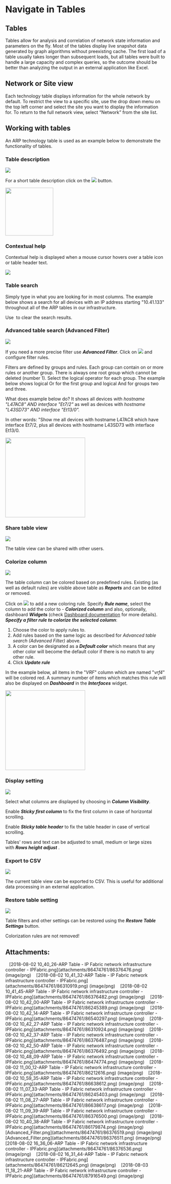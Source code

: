 # Navigate in Tables

## Tables

Tables allow for analysis and correlation of network state information
and parameters on the fly. Most of the tables display live snapshot data
generated by graph algorithms without preexisting cache. The first load
of a table usually takes longer than subsequent loads, but all tables
were built to handle a large capacity and complex queries, so the
outcome should be better than analyzing the output in an external
application like Excel.

## Network or Site view

Each technology table displays information for the whole network by
default. To restrict the view to a specific site, use the drop down menu
on the top left corner and select the site you want to display the
information for. To return to the full network view, select “Network”
from the site list.

## Working with tables

An ARP technology table is used as an example below to demonstrate the
functionality of tables.

### Table description

<img src="attachments/86474761/86540297.png" loading="lazy" data-image-src="attachments/86474761/86540297.png" data-unresolved-comment-count="0" data-linked-resource-id="86540297" data-linked-resource-version="1" data-linked-resource-type="attachment" data-linked-resource-default-alias="2018-08-02 10_42_14-ARP Table - IP Fabric network infrastructure controller - IPFabric.png" data-base-url="https://ipfabric.atlassian.net/wiki" data-linked-resource-content-type="image/png" data-linked-resource-container-id="86474761" data-linked-resource-container-version="12" data-media-id="6e32d198-0c3f-4404-a136-5d02fc873038" data-media-type="file" />

For a short table description click on
the <img src="attachments/86474761/86212616.png" loading="lazy" data-image-src="attachments/86474761/86212616.png" data-unresolved-comment-count="0" data-linked-resource-id="86212616" data-linked-resource-version="1" data-linked-resource-type="attachment" data-linked-resource-default-alias="2018-08-02 11_00_12-ARP Table - IP Fabric network infrastructure controller - IPFabric.png" data-base-url="https://ipfabric.atlassian.net/wiki" data-linked-resource-content-type="image/png" data-linked-resource-container-id="86474761" data-linked-resource-container-version="12" data-media-id="62c63035-f7c4-401c-9dcf-80616bd9ab7c" data-media-type="file" /> button.

<img src="attachments/86474761/86638612.png?height=150" loading="lazy" data-image-src="attachments/86474761/86638612.png" data-unresolved-comment-count="0" data-linked-resource-id="86638612" data-linked-resource-version="1" data-linked-resource-type="attachment" data-linked-resource-default-alias="2018-08-02 10_59_35-ARP Table - IP Fabric network infrastructure controller - IPFabric.png" data-base-url="https://ipfabric.atlassian.net/wiki" data-linked-resource-content-type="image/png" data-linked-resource-container-id="86474761" data-linked-resource-container-version="12" data-media-id="e2160bf9-a272-4e54-bf60-e9a5e6382fdc" data-media-type="file" height="150" />

### Contextual help

Contextual help is displayed when a mouse cursor hovers over a table
icon or table header text.

<img src="attachments/86474761/86474774.png" loading="lazy" data-image-src="attachments/86474761/86474774.png" data-unresolved-comment-count="0" data-linked-resource-id="86474774" data-linked-resource-version="1" data-linked-resource-type="attachment" data-linked-resource-default-alias="2018-08-02 10_48_09-ARP Table - IP Fabric network infrastructure controller - IPFabric.png" data-base-url="https://ipfabric.atlassian.net/wiki" data-linked-resource-content-type="image/png" data-linked-resource-container-id="86474761" data-linked-resource-container-version="12" data-media-id="358bb570-a355-4973-b8ca-b77f8e9b6ad0" data-media-type="file" />

### Table search

Simply type in what you are looking for in most columns. The example
below shows a search for all devices with an IP address starting
"10.41.133" throughout all of the ARP tables in our infrastructure.

Use  to clear the search results.

### Advanced table search (Advanced Filter)

<img src="attachments/86474761/86310919.png" loading="lazy" data-image-src="attachments/86474761/86310919.png" data-unresolved-comment-count="0" data-linked-resource-id="86310919" data-linked-resource-version="1" data-linked-resource-type="attachment" data-linked-resource-default-alias="2018-08-02 10_41_32-ARP Table - IP Fabric network infrastructure controller - IPFabric.png" data-base-url="https://ipfabric.atlassian.net/wiki" data-linked-resource-content-type="image/png" data-linked-resource-container-id="86474761" data-linked-resource-container-version="12" data-media-id="57eee5dd-fbd8-4386-be41-0deb5ac1c15c" data-media-type="file" />

If you need a more precise filter use ***Advanced Filter***. Click
on <img src="attachments/86474761/86179874.png" loading="lazy" data-image-src="attachments/86474761/86179874.png" data-unresolved-comment-count="0" data-linked-resource-id="86179874" data-linked-resource-version="1" data-linked-resource-type="attachment" data-linked-resource-default-alias="2018-08-02 10_40_38-ARP Table - IP Fabric network infrastructure controller - IPFabric.png" data-base-url="https://ipfabric.atlassian.net/wiki" data-linked-resource-content-type="image/png" data-linked-resource-container-id="86474761" data-linked-resource-container-version="12" data-media-id="98bb0a5c-6de6-44b3-9492-b7d7e578aad9" data-media-type="file" /> and
configure filter rules.

Filters are defined by groups and rules. Each group can contain on or
more rules or another group. There is always one root group which cannot
be deleted (number 1). Select the logical operator for each group. The
example below shows logical Or for the first group and logical And for
groups two and three.

What does example below do? It shows all devices with *hostname "L47AC8"
AND interface "Et7/2"* as well as devices with *hostname "L43SD73" AND
interface "Et13/0".*

In other words: "Show me all devices with hostname L47AC8 which have
interface Et7/2, plus all devices with hostname L43SD73 with interface
Et13/0.

<img src="attachments/86474761/86376511.png?height=250" loading="lazy" data-image-src="attachments/86474761/86376511.png" data-unresolved-comment-count="0" data-linked-resource-id="86376511" data-linked-resource-version="2" data-linked-resource-type="attachment" data-linked-resource-default-alias="Advanced_Filter.png" data-base-url="https://ipfabric.atlassian.net/wiki" data-linked-resource-content-type="image/png" data-linked-resource-container-id="86474761" data-linked-resource-container-version="12" data-media-id="fcc3195d-79c3-4fbe-83e6-5f5578b57bcb" data-media-type="file" height="250" />

### Share table view

<img src="attachments/86474761/86376482.png" loading="lazy" data-image-src="attachments/86474761/86376482.png" data-unresolved-comment-count="0" data-linked-resource-id="86376482" data-linked-resource-version="1" data-linked-resource-type="attachment" data-linked-resource-default-alias="2018-08-02 10_41_45-ARP Table - IP Fabric network infrastructure controller - IPFabric.png" data-base-url="https://ipfabric.atlassian.net/wiki" data-linked-resource-content-type="image/png" data-linked-resource-container-id="86474761" data-linked-resource-container-version="12" data-media-id="a912e502-4b45-46f9-b0f4-d2b4fa2c867f" data-media-type="file" />

The table view can be shared with other users.

  

### Colorize column

<img src="attachments/86474761/86245389.png" loading="lazy" data-image-src="attachments/86474761/86245389.png" data-unresolved-comment-count="0" data-linked-resource-id="86245389" data-linked-resource-version="1" data-linked-resource-type="attachment" data-linked-resource-default-alias="2018-08-02 10_42_00-ARP Table - IP Fabric network infrastructure controller - IPFabric.png" data-base-url="https://ipfabric.atlassian.net/wiki" data-linked-resource-content-type="image/png" data-linked-resource-container-id="86474761" data-linked-resource-container-version="12" data-media-id="77fce79b-0f95-4897-8bc0-3a17a43921c4" data-media-type="file" />

The table column can be colored based on predefined rules. Existing (as
well as default rules) are visible above table as ***Reports*** and can
be edited or removed.

Click
on <img src="attachments/86474761/86376536.png" loading="lazy" data-image-src="attachments/86474761/86376536.png" data-unresolved-comment-count="0" data-linked-resource-id="86376536" data-linked-resource-version="1" data-linked-resource-type="attachment" data-linked-resource-default-alias="2018-08-02 16_36_06-ARP Table - IP Fabric network infrastructure controller - IPFabric.png" data-base-url="https://ipfabric.atlassian.net/wiki" data-linked-resource-content-type="image/png" data-linked-resource-container-id="86474761" data-linked-resource-container-version="12" data-media-id="9d0540ce-3db0-4a22-bf5e-ffbeb03cd795" data-media-type="file" /> to
add a new coloring rule. Specify ***Rule name***, select the column to
add the color to - ***Colorized column*** and also, optionally,
dashboard ***Widgets*** (check [Dashboard documentation](Dashboard) for
more details). ***Specify a filter rule to colorize the selected
column***:

1.  Choose the color to apply rules to.
2.  Add rules based on the same logic as described for *Advanced table
    search (Advanced Filter)* above.
3.  A color can be designated as a ***Default color*** which means that
    any other color will become the default color if there is no match
    to any other rule.
4.  Click ***Update rule***

In the example below, all items in the "*VRF*" column which are named
"*vrf4*" will be colored red. A summary number of items which matches
this rule will also be displayed on ***Dashboard*** in
the ***Interfaces*** widget.

<img src="attachments/86474761/86212645.png?height=250" loading="lazy" data-image-src="attachments/86474761/86212645.png" data-unresolved-comment-count="0" data-linked-resource-id="86212645" data-linked-resource-version="1" data-linked-resource-type="attachment" data-linked-resource-default-alias="2018-08-02 16_31_44-ARP Table - IP Fabric network infrastructure controller - IPFabric.png" data-base-url="https://ipfabric.atlassian.net/wiki" data-linked-resource-content-type="image/png" data-linked-resource-container-id="86474761" data-linked-resource-container-version="12" data-media-id="02dc9110-da80-4b96-8bfb-99fbbf2cafc4" data-media-type="file" height="250" />

### Display setting

<img src="attachments/86474761/86310924.png" loading="lazy" data-image-src="attachments/86474761/86310924.png" data-unresolved-comment-count="0" data-linked-resource-id="86310924" data-linked-resource-version="1" data-linked-resource-type="attachment" data-linked-resource-default-alias="2018-08-02 10_42_27-ARP Table - IP Fabric network infrastructure controller - IPFabric.png" data-base-url="https://ipfabric.atlassian.net/wiki" data-linked-resource-content-type="image/png" data-linked-resource-container-id="86474761" data-linked-resource-container-version="12" data-media-id="e7870671-b63d-4224-91ec-ebb8288631c5" data-media-type="file" />

Select what columns are displayed by choosing in ***Column
Visibility***.

Enable ***Sticky first column*** to fix the first column in case of
horizontal scrolling.

Enable ***Sticky table header*** to fix the table header in case of
vertical scrolling.

Tables' rows and text can be adjusted to small, medium or large sizes
with ***Rows height adjust*** .

### Export to CSV

<img src="attachments/86474761/86376487.png" loading="lazy" data-image-src="attachments/86474761/86376487.png" data-unresolved-comment-count="0" data-linked-resource-id="86376487" data-linked-resource-version="1" data-linked-resource-type="attachment" data-linked-resource-default-alias="2018-08-02 10_42_37-ARP Table - IP Fabric network infrastructure controller - IPFabric.png" data-base-url="https://ipfabric.atlassian.net/wiki" data-linked-resource-content-type="image/png" data-linked-resource-container-id="86474761" data-linked-resource-container-version="12" data-media-id="1da10c56-85e6-4337-8906-8e78c267aaaa" data-media-type="file" />

The current table view can be exported to CSV. This is useful for
additional data processing in an external application.

### Restore table setting

<img src="attachments/86474761/86376492.png" loading="lazy" data-image-src="attachments/86474761/86376492.png" data-unresolved-comment-count="0" data-linked-resource-id="86376492" data-linked-resource-version="1" data-linked-resource-type="attachment" data-linked-resource-default-alias="2018-08-02 10_42_50-ARP Table - IP Fabric network infrastructure controller - IPFabric.png" data-base-url="https://ipfabric.atlassian.net/wiki" data-linked-resource-content-type="image/png" data-linked-resource-container-id="86474761" data-linked-resource-container-version="12" data-media-id="a7ff9f92-edc7-415a-8f2c-f6b828e0b6a6" data-media-type="file" />

Table filters and other settings can be restored using the ***Restore
Table Settings*** button.

<div>

<div>

Colorization rules are not removed!

</div>

</div>

<div class="pageSectionHeader">

## Attachments:

</div>

<div class="greybox" align="left">

<img src="images/icons/bullet_blue.gif" width="8" height="8" />
[2018-08-02 10_40_26-ARP Table - IP Fabric network infrastructure
controller - IPFabric.png](attachments/86474761/86376476.png)
(image/png)  
<img src="images/icons/bullet_blue.gif" width="8" height="8" />
[2018-08-02 10_41_32-ARP Table - IP Fabric network infrastructure
controller - IPFabric.png](attachments/86474761/86310919.png)
(image/png)  
<img src="images/icons/bullet_blue.gif" width="8" height="8" />
[2018-08-02 10_41_45-ARP Table - IP Fabric network infrastructure
controller - IPFabric.png](attachments/86474761/86376482.png)
(image/png)  
<img src="images/icons/bullet_blue.gif" width="8" height="8" />
[2018-08-02 10_42_00-ARP Table - IP Fabric network infrastructure
controller - IPFabric.png](attachments/86474761/86245389.png)
(image/png)  
<img src="images/icons/bullet_blue.gif" width="8" height="8" />
[2018-08-02 10_42_14-ARP Table - IP Fabric network infrastructure
controller - IPFabric.png](attachments/86474761/86540297.png)
(image/png)  
<img src="images/icons/bullet_blue.gif" width="8" height="8" />
[2018-08-02 10_42_27-ARP Table - IP Fabric network infrastructure
controller - IPFabric.png](attachments/86474761/86310924.png)
(image/png)  
<img src="images/icons/bullet_blue.gif" width="8" height="8" />
[2018-08-02 10_42_37-ARP Table - IP Fabric network infrastructure
controller - IPFabric.png](attachments/86474761/86376487.png)
(image/png)  
<img src="images/icons/bullet_blue.gif" width="8" height="8" />
[2018-08-02 10_42_50-ARP Table - IP Fabric network infrastructure
controller - IPFabric.png](attachments/86474761/86376492.png)
(image/png)  
<img src="images/icons/bullet_blue.gif" width="8" height="8" />
[2018-08-02 10_48_09-ARP Table - IP Fabric network infrastructure
controller - IPFabric.png](attachments/86474761/86474774.png)
(image/png)  
<img src="images/icons/bullet_blue.gif" width="8" height="8" />
[2018-08-02 11_00_12-ARP Table - IP Fabric network infrastructure
controller - IPFabric.png](attachments/86474761/86212616.png)
(image/png)  
<img src="images/icons/bullet_blue.gif" width="8" height="8" />
[2018-08-02 10_59_35-ARP Table - IP Fabric network infrastructure
controller - IPFabric.png](attachments/86474761/86638612.png)
(image/png)  
<img src="images/icons/bullet_blue.gif" width="8" height="8" />
[2018-08-02 11_07_33-ARP Table - IP Fabric network infrastructure
controller - IPFabric.png](attachments/86474761/86245403.png)
(image/png)  
<img src="images/icons/bullet_blue.gif" width="8" height="8" />
[2018-08-02 11_08_27-ARP Table - IP Fabric network infrastructure
controller - IPFabric.png](attachments/86474761/86638617.png)
(image/png)  
<img src="images/icons/bullet_blue.gif" width="8" height="8" />
[2018-08-02 11_09_39-ARP Table - IP Fabric network infrastructure
controller - IPFabric.png](attachments/86474761/86376500.png)
(image/png)  
<img src="images/icons/bullet_blue.gif" width="8" height="8" />
[2018-08-02 10_40_38-ARP Table - IP Fabric network infrastructure
controller - IPFabric.png](attachments/86474761/86179874.png)
(image/png)  
<img src="images/icons/bullet_blue.gif" width="8" height="8" />
[Advanced_Filter.png](attachments/86474761/86376519.png) (image/png)  
<img src="images/icons/bullet_blue.gif" width="8" height="8" />
[Advanced_Filter.png](attachments/86474761/86376511.png) (image/png)  
<img src="images/icons/bullet_blue.gif" width="8" height="8" />
[2018-08-02 16_36_06-ARP Table - IP Fabric network infrastructure
controller - IPFabric.png](attachments/86474761/86376536.png)
(image/png)  
<img src="images/icons/bullet_blue.gif" width="8" height="8" />
[2018-08-02 16_31_44-ARP Table - IP Fabric network infrastructure
controller - IPFabric.png](attachments/86474761/86212645.png)
(image/png)  
<img src="images/icons/bullet_blue.gif" width="8" height="8" />
[2018-08-03 11_18_21-ARP Table - IP Fabric network infrastructure
controller - IPFabric.png](attachments/86474761/87916549.png)
(image/png)  

</div>

